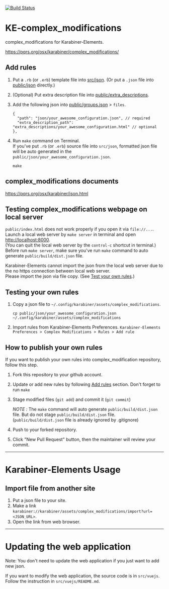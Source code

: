 [![Build Status](https://github.com/pqrs-org/KE-complex_modifications/workflows/KE-complex_modifications%20CI/badge.svg)](https://github.com/pqrs-org/KE-complex_modifications/actions)

# KE-complex_modifications

complex_modifications for Karabiner-Elements.

<https://pqrs.org/osx/karabiner/complex_modifications/>

## Add rules

1.  Put a `.rb` (or `.erb`) template file into [src/json](https://github.com/pqrs-org/KE-complex_modifications/tree/master/src/json). (Or put a `.json` file into [public/json](https://github.com/pqrs-org/KE-complex_modifications/tree/master/public/json) directly.)
2.  (Optional) Put extra description file into [public/extra_descriptions](https://github.com/pqrs-org/KE-complex_modifications/tree/master/public/extra_descriptions).
3.  Add the following json into [public/groups.json](https://github.com/pqrs-org/KE-complex_modifications/tree/master/public/groups.json) &gt; `files`.

    ```json5
    {
      "path": "json/your_awesome_configuration.json", // required
      "extra_description_path": "extra_descriptions/your_awesome_configuration.html" // optional
    },
    ```

4.  Run `make` command on Terminal. <br/> If you've put `.rb` (or `.erb`) source file into `src/json`, formatted json file will be auto generated in the `public/json/your_awesome_configuration.json`.

    ```shell
    make
    ```



## complex_modifications documents

<https://pqrs.org/osx/karabiner/json.html>

## Testing complex_modifications webpage on local server

`public/index.html` does not work properly if you open it via `file://...`.<br />
Launch a local web server by `make server` in terminal and open <http://localhost:8000>.<br />
(You can quit the local web server by the `control-c` shortcut in terminal.) <br/>
Before run `make server`, make sure you've run `make` command to auto generate `public/build/dist.json` file.

Karabiner-Elements cannot import the json from the local web server due to the no https connection between local web server.<br />
Please import the json via file copy. (See [Test your own rules](#Test-your-own-rules).)

## Testing your own rules

1.  Copy a json file to `~/.config/karabiner/assets/complex_modifications`.
    ```shell
    cp public/json/your_awesome_configuration.json ~/.config/karabiner/assets/complex_modifications
    ```
2.  Import rules from Karabiner-Elements Preferences.
 `Karabiner-Elements Preferences > Complex Modifications > Rules > Add rule`

## How to publish your own rules

If you want to publish your own rules into complex_modification repository, follow this step.

1. Fork this repository to your github account.
2. Update or add new rules by following [Add rules](#add-rules) section. Don't forget to run `make`
3. Stage modified files (`git add`) and commit it (`git commit`)

    *NOTE :* The `make` command will auto generate `public/build/dist.json` file. But do not stage `public/build/dist.json` file. <br/>(`public/build/dist.json` file is already ignored by .gitignore)

4. Push to your forked repository.
5. Click "New Pull Request" button, then the maintainer will review your commit.

---

# Karabiner-Elements Usage

## Import file from another site

1.  Put a json file to your site.
2.  Make a link `karabiner://karabiner/assets/complex_modifications/import?url=<JSON_URL>`.
3.  Open the link from web browser.

---

# Updating the web application

Note: You don't need to update the web application if you just want to add new json.

If you want to modify the web application, the source code is in `src/vuejs`.
Follow the instruction in `src/vuejs/README.md`.
